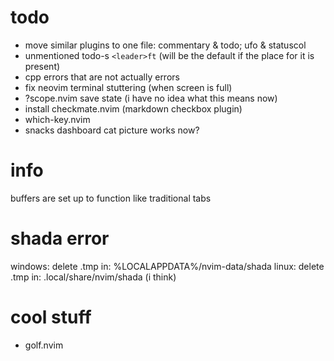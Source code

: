 # todo
- move similar plugins to one file: commentary & todo; ufo & statuscol
- unmentioned todo-s ```<leader>ft``` (will be the default if the place for it is present)
- cpp errors that are not actually errors
- fix neovim terminal stuttering (when screen is full)
- ?scope.nvim save state (i have no idea what this means now)
- install checkmate.nvim (markdown checkbox plugin)
- which-key.nvim
- snacks dashboard cat picture works now?
# info
buffers are set up to function like traditional tabs
# shada error
windows: delete .tmp in: %LOCALAPPDATA%/nvim-data/shada
linux: delete .tmp in: .local/share/nvim/shada (i think)
# cool stuff
- golf.nvim
